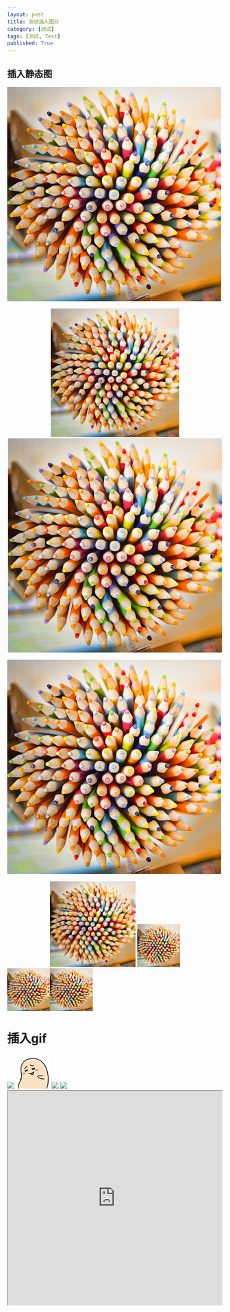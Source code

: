 ```yaml
---
layout: post
title: 测试插入图片
category: [测试]
tags: [测试, Test]
published: True
---
```



## 插入静态图 ##

![image](https://github.com/vingeart/vingeart.github.io/raw/master/public/img/test/gavatar1.jpg)

<center>
			<img src="/public/img/test/gavatar1.jpg" style="width:300px;"></center>

<center>
			<img src="/public/img/test/gavatar1.jpg"></center>

![](https://github.com/vingeart/vingeart.github.io/raw/master/public/img/test/gavatar1.jpg)

<center>
<img src="/public/img/test/gavatar1.jpg" style="width:200px;">
<img src="/public/img/test/gavatar1.jpg" style="width:100px;">
</center>

<left>
<img src="/public/img/test/gavatar1.jpg" style="width:100px;"><img src="/public/img/test/gavatar1.jpg" style="width:100px;">
</left>


# 插入gif #
<left>
<img src="http://ww4.sinaimg.cn/mw690/e75a115bgw1f3rrbzv1m8g209v0diqv7.gif">
</left>

<left>
<img src="/public/img/test/testgif.gif">
</left>

<left>
<img src="http://p2qbbj7hi.bkt.clouddn.com/1.gif">
</left>

<left>
<img src="http://p2qbbj7hi.bkt.clouddn.com/1.jpg">
</left>

<iframe height=500 width=500 src="http://ww4.sinaimg.cn/mw690/e75a115bgw1f3rrbzv1m8g209v0diqv7.gif"></iframe>